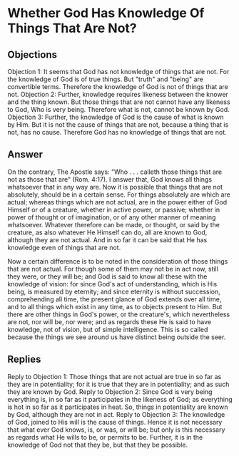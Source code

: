 # Whether God Has Knowledge Of Things That Are Not?
## Objections
Objection 1: It seems that God has not knowledge of things that are not. For the knowledge of God is of true things. But "truth" and "being" are convertible terms. Therefore the knowledge of God is not of things that are not.
Objection 2: Further, knowledge requires likeness between the knower and the thing known. But those things that are not cannot have any likeness to God, Who is very being. Therefore what is not, cannot be known by God.
Objection 3: Further, the knowledge of God is the cause of what is known by Him. But it is not the cause of things that are not, because a thing that is not, has no cause. Therefore God has no knowledge of things that are not.
## Answer
On the contrary, The Apostle says: "Who . . . calleth those things that are not as those that are" (Rom. 4:17).
I answer that, God knows all things whatsoever that in any way are. Now it is possible that things that are not absolutely, should be in a certain sense. For things absolutely are which are actual; whereas things which are not actual, are in the power either of God Himself or of a creature, whether in active power, or passive; whether in power of thought or of imagination, or of any other manner of meaning whatsoever. Whatever therefore can be made, or thought, or said by the creature, as also whatever He Himself can do, all are known to God, although they are not actual. And in so far it can be said that He has knowledge even of things that are not.

Now a certain difference is to be noted in the consideration of those things that are not actual. For though some of them may not be in act now, still they were, or they will be; and God is said to know all these with the knowledge of vision: for since God's act of understanding, which is His being, is measured by eternity; and since eternity is without succession, comprehending all time, the present glance of God extends over all time, and to all things which exist in any time, as to objects present to Him. But there are other things in God's power, or the creature's, which nevertheless are not, nor will be, nor were; and as regards these He is said to have knowledge, not of vision, but of simple intelligence. This is so called because the things we see around us have distinct being outside the seer.
## Replies
Reply to Objection 1: Those things that are not actual are true in so far as they are in potentiality; for it is true that they are in potentiality; and as such they are known by God.
Reply to Objection 2: Since God is very being everything is, in so far as it participates in the likeness of God; as everything is hot in so far as it participates in heat. So, things in potentiality are known by God, although they are not in act.
Reply to Objection 3: The knowledge of God, joined to His will is the cause of things. Hence it is not necessary that what ever God knows, is, or was, or will be; but only is this necessary as regards what He wills to be, or permits to be. Further, it is in the knowledge of God not that they be, but that they be possible.